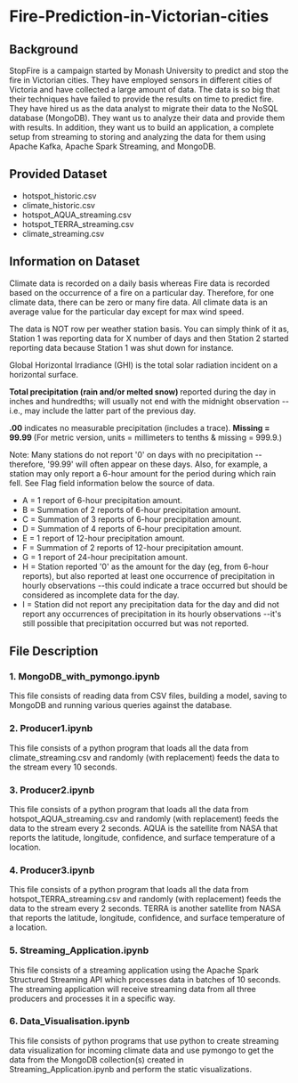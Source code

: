 # Fire-Prediction-in-Victorian-cities
## Background

StopFire is a campaign started by Monash University to predict and stop the fire in
Victorian cities. They have employed sensors in different cities of Victoria and have collected a large amount of data. The data is so big that their techniques have failed to provide the results on time to predict fire. They have hired us as the data analyst to migrate their data to the NoSQL database (MongoDB). They want us to analyze their data and provide them with results. In addition, they want us to build an application, a complete setup from streaming to storing and analyzing the data for them using Apache Kafka, Apache Spark Streaming, and MongoDB.

## Provided Dataset

- hotspot_historic.csv
- climate_historic.csv
- hotspot_AQUA_streaming.csv
- hotspot_TERRA_streaming.csv
- climate_streaming.csv

## Information on Dataset

Climate data is recorded on a daily basis whereas Fire data is recorded based on the
occurrence of a fire on a particular day. Therefore, for one climate data, there can be zero or many fire data. All climate data is an average value for the particular day except for max wind speed.

The data is NOT row per weather station basis. You can simply think of it as, Station 1 was reporting data for X number of days and then Station 2 started reporting data because Station 1 was shut down for instance.

Global Horizontal Irradiance (GHI) is the total solar radiation incident on a horizontal surface.

<b> Total precipitation (rain and/or melted snow) </b> reported during the day in inches and hundredths; will usually not end with the midnight observation --i.e., may include the latter part of the previous day.

<b>.00</b> indicates no measurable precipitation (includes a trace). <b> Missing = 99.99 </b> (For metric version, units = millimeters to tenths & missing = 999.9.)

Note: Many stations do not report '0' on days with no precipitation --therefore, '99.99' will often appear on these days. Also, for example, a station may only report a 6-hour amount for the period during which rain fell. See Flag field information below the source of data.

- A = 1 report of 6-hour precipitation amount.
- B = Summation of 2 reports of 6-hour precipitation amount.
- C = Summation of 3 reports of 6-hour precipitation amount.
- D = Summation of 4 reports of 6-hour precipitation amount.
- E = 1 report of 12-hour precipitation amount.
- F = Summation of 2 reports of 12-hour precipitation amount.
- G = 1 report of 24-hour precipitation amount.
- H = Station reported '0' as the amount for the day (eg, from 6-hour reports), but also reported at least one occurrence of precipitation in hourly observations --this could indicate a trace occurred but should be considered as incomplete data for the day.
- I = Station did not report any precipitation data for the day and did not report any occurrences of precipitation in its hourly observations --it's still possible that precipitation occurred but was not reported.

## File Description

### 1. MongoDB_with_pymongo.ipynb
This file consists of reading data from CSV files, building a model, saving to MongoDB and running various queries against the database.

### 2. Producer1.ipynb
This file consists of a python program that loads all the data from climate_streaming.csv and randomly (with replacement) feeds the data to the stream every 10 seconds. 

### 3. Producer2.ipynb
This file consists of a python program that loads all the data from hotspot_AQUA_streaming.csv and randomly (with replacement) feeds the data to the stream every 2 seconds. AQUA is the satellite from NASA that reports the latitude, longitude, confidence, and surface temperature of a location.

### 4. Producer3.ipynb
This file consists of a python program that loads all the data from hotspot_TERRA_streaming.csv and randomly (with replacement) feeds the data to the stream every 2 seconds. TERRA is another satellite from NASA that reports the latitude, longitude, confidence, and surface temperature of a location.

### 5. Streaming_Application.ipynb
This file consists of a streaming application using the Apache Spark Structured Streaming API which processes data in batches of 10 seconds. The streaming application will receive streaming data from all three producers and processes it in a specific way.

### 6. Data_Visualisation.ipynb
This file consists of python programs that use python to create streaming data visualization for incoming climate data and use pymongo to get the data from the MongoDB collection(s) created in Streaming_Application.ipynb and perform the static visualizations.
